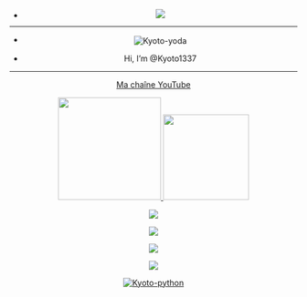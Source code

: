 - <p align="center"><img src="https://cdn.discordapp.com/attachments/878360404970070096/893543120682233937/O1LM.gif">

-----------------







- <p align="center"><img align="center" alt="Kyoto-yoda" src="https://cdn.discordapp.com/emojis/885978050976706630.gif?size=32">  
- <p align="center"> Hi, I’m @Kyoto1337

-----------------

<p align="center"><a href="https://www.youtube.com/channel/UC3qf9qKE0sE9U-wB0g3iv-w" rel="nofollow"> Ma chaîne YouTube  

   
   
<p align="center">
   <img height="180em" src="https://github-readme-stats.vercel.app/api?username=Kyoto1337&&show_icons=true&title_color=ffffff&icon_color=bb2acf&text_color=daf7dc&bg_color=151515">
   <img height="150em" src="https://github-readme-stats-eight-theta.vercel.app/api/top-langs/?username=Kyoto1337&layout=compact&langs_count=8&theme=react&locale=fr">
<p align="center"><img src="https://profile-counter.glitch.me/Kyoto1337/count.svg">
<p align="center"><img src="https://img.shields.io/badge/Discord-7289DA?style=for-the-badge&logo=discord&logoColor=white">
<p align="center"><img src="https://img.shields.io/badge/Windows-0078D6?style=for-the-badge&logo=windows&logoColor=white">
<p align="center"><img src="https://img.shields.io/badge/YouTube-FF0000?style=for-the-badge&logo=youtube&logoColor=white">
<p align="center"><img align="center" alt="Kyoto-python" src="https://img.shields.io/badge/Python-3776AB?style=for-the-badge&logo=python&logoColor=white">

<!---
Kyoto1337/Kyoto1337 is a ✨ special ✨ repository because its `README.md` (this file) appears on your GitHub profile.
You can click the Preview link to take a look at your changes.
--->
